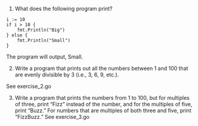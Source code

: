 1. What does the following program print?
```
i := 10
if i > 10 {
    fmt.Println("Big")
} else {
    fmt.Println("Small")
}
```

The program will output, Small.

2. Write a program that prints out all the numbers between 1 and 100 that are evenly divisible by 3 (i.e., 3, 6, 9, etc.).

See exercise_2.go

3. Write a program that prints the numbers from 1 to 100, but for multiples of three, print “Fizz” instead of the number, and for the multiples of five, print “Buzz.” For numbers that are multiples of both three and five, print “FizzBuzz.”
See exercise_3.go
